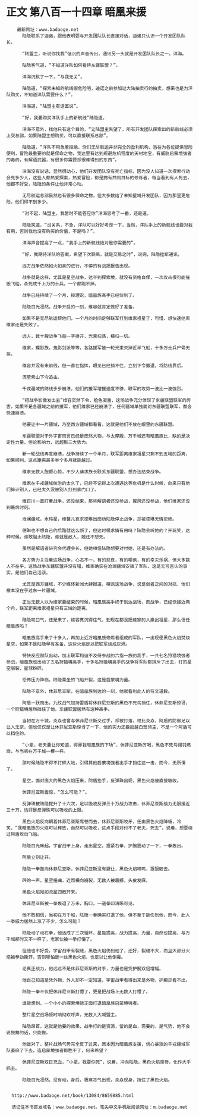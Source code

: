 # 正文 第八百一十四章 暗凰来援
        最新网址：www.badaoge.net
          陆隐联系了迪诺，跟他表明要与开发团队队长直接对话，迪诺只认识一个开发团队队长。
      
          “陆盟主，听说你找我”低沉的声音传出，通讯另一头就是开发团队队长之一，洋海。
      
          陆隐客气道，“不知道洋队如何看待东疆联盟？”。
      
          洋海沉默了一下，“与我无关”。
      
          陆隐道，“探索未知的航线很危险吧，迪诺之前参加过大陆拍卖行的拍卖，想来也是为洋队购买，不知道洋队需要什么？”。
      
          洋海道，“陆盟主有话直说”。
      
          “好，我要购买洋队手上的新航线”陆隐道。
      
          洋海不意外，找他只有这个目的，“让陆盟主失望了，所有开发团队探索出的新航线必须上交总部，如果陆盟主想购买，可以直接联系总部”。
      
          陆隐道，“洋队不用急着拒绝，你们无尽航运并非完全的盈利机构，旨在为各位提供冒险便利，冒险最重要的就是保命之物，我这里有达到规避危机程度的天材地宝，有威胁启蒙境强者的毒药，有解语武器，有很多你需要却很难得到的东西”。
      
          洋海没有说话，显然很动心，他们开发团队没有死亡指标，因为没人知道一次探索行动会死多少人，这些人都热爱探索，热爱冒险，都是拥有共同目标的修炼者，每当看到有人死去，他都不好受，陆隐的条件让他非常心动。
      
          无尽航运总部虽然也有很多保命之物，但大多数给了未知星域开发团队，因为那里更危险，他们得不到多少。
      
          “对不起，陆盟主，我暂时不能答应你”洋海思考了一番，还是道。
      
          陆隐笑道，“没关系，不急，洋队可以好好考虑一下，当然，洋队手上的新航线也要对我有用，否则我也没有购买的价值，不是吗？”。
      
          洋海声音提高了一点，“我手上的新航线绝对是你需要的”。
      
          “好，我期待洋队的答案，希望下次联络，就是交易之时”，说完，陆隐挂断通讯。
      
          远方战争依然如火如荼的进行，不停的有战损报告出现。
      
          战争就是这样，尤其是星空战争，达不到探索境，就没有资格自保，一次攻击很可能摧毁飞船，杀死成千上万的士兵，一个都跑不掉。
      
          战争已经持续了一个月，按理说，暗凰族高手已经快到了。
      
          陆隐目光凛然，战争开启的一刻，维容就肯定做好了准备。
      
          如果不是无尽航运帮他们，一个月的时间足够联军打到维家祖星了，可惜，想快速结束维家还是失败了。
      
          远方，数十艘战争飞船一字排开，光束扫荡，横扫一切。
      
          维家，蝶影族，鬼影剑派等等，各路援军被一轮光束灭掉近半飞船，十多万士兵尸骨无存。
      
          维容并没有来前线，但一直在指挥，眼见已经挡不住，立刻下令撤退，将防线靠后。
      
          流萤紫山下令追击。
      
          千戎疆域的防线步步崩溃，他们的援军增援速度不够，联军的攻势一波比一波强烈。
      
          “把战争影像发出去”维容突然下令，脸色凝重，这场战争充分体现了东疆联盟联军的厉害，如果不是各疆域之前的援军，他们维家已经崩溃了，任何疆域单独面对东疆联盟联军，都会快速崩溃。
      
          他要让中一片疆域，乃至西方疆域都看看，这就是他们不放在眼里的东疆联盟。
      
          东疆联盟对于外宇宙而言已经是庞然大物，与太摩殿，万千城还有暗凰族比，缺的是决定性力量，但论影响力，远超那三大势力。
      
          新一轮战线再度崩溃，战争持续了一个半月，联军距离维家祖星只剩不到五域的距离，如果顺利，这点距离最多半个多月就能越过。
      
          维家无数人胆颤心惊，不少人请求族长联系东疆联盟，想办法结束战争。
      
          维家在千戎疆域统治的太久了，已经不记得上次遭遇这等危机是什么时候，向来只有他们算计别人，已经太久没被别人打到家门口了。
      
          维百川一直盯着战争，还没结束，那些解语者还没参战，翼风还没参战，他们维家还没到最后时刻。
      
          沧澜疆域，水玲星，维馨儿哀求德琳出面劝陆隐停止战争，却被德琳无情拒绝。
      
          德琳也不想自己的后路就这么断了，但这时候求情有用吗？陆隐会听她的？开玩笑，这种时候，谁敢阻止陆隐，谁就是敌人，她还不想死。
      
          虽然是解语者研究会代理会长，但她相信陆隐想要对付她，还是有办法的。
      
          各方势力关注着这场战争，心态不一，有的悲哀，有的嘲讽，有的幸灾乐祸，但大多数人不在乎，这场战争东疆联盟并没有错，维家确实在沧澜疆域安插了军队，这是无可否认的事实，是他们自己活该。
      
          尤其是西方疆域，不少媒体新闻大肆报道，嘲讽这场战争，说是弱者之间的对抗，他们根本没在乎过东一片疆域。
      
          正当无数人以为维家要结束的时候，暗凰族高手终于到达战场，而战争，已经快接近两个月，联军距离维家祖星只有三域的距离。
      
          陆隐叹口气，还是来了，维容真沉得住气，到现在都没把维家的人撤出祖星，那么信任暗凰族吗？
      
          暗凰族高手来了十多人，再加上近万暗凰族修炼者组成的军队，一出现便黑色火焰焚烧星空，如果不是陆隐早有准备，这些火焰足以把联军烧成灰烬。
      
          特快反应部队出动，加上联军和迫不及待参战的六指一族的高手，一共七名狩猎境强者参战，暗凰族也出动了五名狩猎境高手，十多名狩猎境高手的战争将军队都排斥了出去，打的星空崩裂，星球粉碎。
      
          恐怖压力降临，陆隐乘坐的飞船开裂，这是启蒙境力量。
      
          陆隐不意外，休菲尼亚斯，在暗凰族到达的一刻，他就看到此人的符文道数。
      
          阿盾一跃而出，九纹战气加持雷盾将休菲尼亚斯的黑色不死鸟挡住，休菲尼亚斯惊讶，一个狩猎境居然挡住了他，东疆联盟居然有这种高手。
      
          当初在万千城，炎焱也曾与休菲尼亚斯交过手，却被打落，相比炎焱，阿盾的防御足以让人无奈，但也仅仅是让休菲尼亚斯惊讶了一下，他的实力还要超越白鹭领主，不是一个阿盾可以挡住的。
      
          “小辈，老夫要让你知道，得罪我暗凰族的下场”，休菲尼亚斯厉喝，黑色不死鸟翎羽燃烧，与当初在万千城一模一样。
      
          那时候陆隐不得不打碎大地，引得其他启蒙境强者出手才挡住这一击，而今，无所谓了。
      
          星空，面对庞大的黑色火焰压来，阿盾抬手，反弹珠出现，黑色火焰被直接吸收。
      
          休菲尼亚斯震惊，“怎么可能？”。
      
          反弹珠被陆隐提升了十六次，足以吸收反弹三十万战力攻击，休菲尼亚斯战力无限接近三十万，恰好是反弹珠可以吸收的上限。
      
          黑色火焰反向朝着休菲尼亚斯席卷而去，休菲尼亚斯咬牙，任由黑色火焰降临，冷笑，“我暗凰族的火焰可以释放，自然可以吸收，这点手段对付不了老夫，死去”，说着，想要绕过阿盾攻向飞船。
      
          陆隐目光眯起，宇宙战甲上身，走出星空，握紧右拳，护腕震动了一下，一拳轰出。
      
          阿盾立刻让开。
      
          陆隐一拳轰向休菲尼亚斯，休菲尼亚斯没有避让，黑色火焰啼鸣，狠狠砸去。
      
          砰的一声，星空扭曲，近而横向崩裂，无数人被震撼，头皮发麻。
      
          黑色火焰宛如流星四散开来。
      
          休菲尼亚斯被一拳轰退了万米，胸口，一道拳印清晰可见。
      
          他不敢相信，当初在万千城，陆隐一拳确实打退了他，但不至于能伤到他，而今，此人一拳威力居然上涨了不少，怎么可能？
      
          陆隐动了动右拳，他达成了三次循环，星能提高，战力提高，力量，自然也提高，与万千城那时又不一样了，老家伙被一拳打懵了。
      
          但他也不好受，宇宙战甲有裂缝，黑色火焰伤到他了，还好，裂缝不大，而且大部分火焰被拳劲撕开，否则哪怕是一丝黑色火焰，也足以让他倒霉。
      
          论真正战力，他远远不是休菲尼亚斯的对手，力量也是凭护腕双倍增幅。
      
          他自己知道是凭外物，外人却不一定知道，宇宙战甲看得出来是外物，护腕却看不出。
      
          陆隐一拳不仅把休菲尼亚斯打懵了，更是把战场上无数人打懵了。
      
          谁能想到，一个小小的探索境能正面打退暗凰族启蒙境强者。
      
          整片星空战场顿时响彻欢呼声，无数人大喊盟主。
      
          陆隐昂首，这就是他要的效果，战争打的是资源，留的是血，需要的，是气势，他不会说鼓舞的话，只能做。
      
          他做对了，整片战场气势完全反了过来，原本因为暗凰族支援，信心暴涨的千戎疆域军队萎靡了下去，连启蒙境强者都胜不了，何来希望？
      
          休菲尼亚斯双目充血，“小辈，我要你死”，说着，冲向陆隐，黑色火焰席卷，化作大手抓去。
      
          陆隐目光凛然，没有动，身后，极寒冻气出现，炎焱现身，挡住了黑色火焰。
      
      
      http://www.badaoge.net/book/13084/8659885.html
      
      请记住本书首发域名：www.badaoge.net。笔尖中文手机版阅读网址：m.badaoge.net